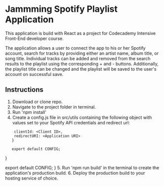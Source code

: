 # Jammming Spotify Playlist Application
This application is build with React as a project for Codecademy Intensive Front-End developer course.

The application allows a user to connect the app to his or her Spotify account, search for tracks by providing either
an artist name, album title, or song title. Individual tracks can be added and removed from the search results to the playlist using the corresponding + and - buttons. Additionally, the playlist title can be changed and the playlist will be saved to the user's account on successful save.

## Instructions
1. Download or clone repo.
2. Navigate to the project folder in terminal.
3. Run 'npm install'
4. Create a config.js file in src/utils containing the following object with values set to your Spotify API credentials and redirect url: 

```const CONFIG = {
    clientId: <Client ID>,
    redirectURI: <Application URI>
   }

   export default CONFIG;
```
}

export default CONFIG;
}
5. Run 'npm run build' in the terminal to create the application's production build.
6. Deploy the production build to your hosting service of choice.